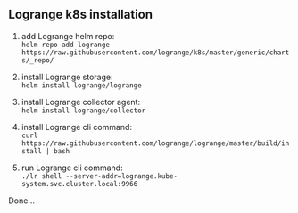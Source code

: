 ## Logrange k8s installation

1. add Logrange helm repo:<br/>
`helm repo add logrange https://raw.githubusercontent.com/logrange/k8s/master/generic/charts/_repo/`

2. install Logrange storage:<br/>
`helm install logrange/logrange`

3. install Logrange collector agent:<br/>
`helm install logrange/collector`

4. install Logrange cli command:<br/>
`curl https://raw.githubusercontent.com/logrange/logrange/master/build/install | bash`

5. run Logrange cli command:<br/>
`./lr shell --server-addr=logrange.kube-system.svc.cluster.local:9966`

Done...

